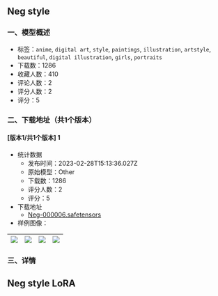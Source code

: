## Neg style
### 一、模型概述

- 标签：`anime`, `digital art`, `style`, `paintings`, `illustration`, `artstyle`, `beautiful`, `digital illustration`, `girls`, `portraits`
- 下载数：1286
- 收藏人数：410
- 评论人数：2
- 评分人数：2
- 评分：5

### 二、下载地址（共1个版本）

#### [版本1/共1个版本] 1

- 统计数据
  - 发布时间：2023-02-28T15:13:36.027Z
  - 原始模型：Other
  - 下载数：1286
  - 评分人数：2
  - 评分：5
- 下载地址
  - [Neg-000006.safetensors](https://civitai.com/api/download/models/15732)
- 样例图像：

| <img src="https://image.civitai.com/xG1nkqKTMzGDvpLrqFT7WA/a209f0ee-924e-463b-318a-ec3c5ee32100/width=450/157503.jpeg" /> | <img src="https://image.civitai.com/xG1nkqKTMzGDvpLrqFT7WA/cc8799f9-9ac1-4a70-853d-359541144100/width=450/157506.jpeg" /> | <img src="https://image.civitai.com/xG1nkqKTMzGDvpLrqFT7WA/58ceb37a-ea47-47f5-f1ff-52869757da00/width=450/157505.jpeg" /> | <img src="https://image.civitai.com/xG1nkqKTMzGDvpLrqFT7WA/f97b4be6-2b1e-418d-4627-a0be9e31dc00/width=450/157504.jpeg" /> |
| ---- | ---- | ---- | ---- |


### 三、详情
<h2>Neg style LoRA</h2>
